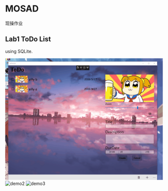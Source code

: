 # MOSAD

现操作业

## Lab1 ToDo List
using SQLite.

![demo1](toDoList/gif/1.gif)
![demo2](toDoList/gif/2.gif)
![demo3](toDoList/gif/3.gif)